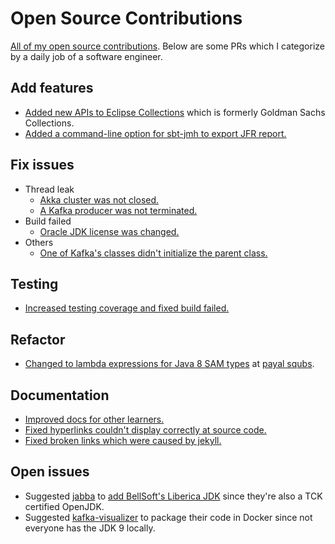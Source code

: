 # Open Source Contributions

[All of my open source contributions](https://github.com/search?utf8=%25E2%259C%2593&q=author:jiminhsieh+-user:jiminhsieh+is:merged&s=updated&type=Issues&s=created&o=desc). Below are some PRs which I categorize by a daily job of a software engineer.  

## Add features
* [Added new APIs to Eclipse Collections](https://github.com/eclipse/eclipse-collections/pull/754) which is formerly Goldman Sachs Collections.
* [Added a command-line option for sbt-jmh to export JFR report.](https://github.com/ktoso/sbt-jmh/pull/120)

## Fix issues

* Thread leak
    * [Akka cluster was not closed.](https://github.com/akka/akka-persistence-cassandra/pull/380)
    * [A Kafka producer was not terminated.]()
* Build failed
    * [Oracle JDK license was changed.](https://github.com/azakordonets/fabricator/pull/34)
* Others 
  * [One of Kafka's classes didn't initialize the parent class.](https://github.com/apache/kafka/pull/4859)
  
## Testing

* [Increased testing coverage and fixed build failed.](https://github.com/azhur/kafka-serde-scala/pull/104)

## Refactor

* [Changed to lambda expressions for Java 8 SAM types](https://github.com/paypal/squbs/pull/660) at [payal squbs](https://github.com/paypal/squbs).

## Documentation

* [Improved docs for other learners.](https://github.com/weihsiu/reactive-streams/pull/2)
* [Fixed hyperlinks couldn't display correctly at source code.](https://github.com/lomigmegard/akka-http-cors/pull/15)
* [Fixed broken links which were caused by jekyll.](https://github.com/scala/docs.scala-lang/pull/851)
    
## Open issues

* Suggested [jabba](https://github.com/shyiko/jabba) to [add BellSoft's Liberica JDK](https://github.com/shyiko/jabba/issues/433) since they're also a TCK certified OpenJDK.
* Suggested [kafka-visualizer](https://github.com/manasb-uoe/kafka-visualizer) to package their code in Docker since not everyone has the JDK 9 locally.
